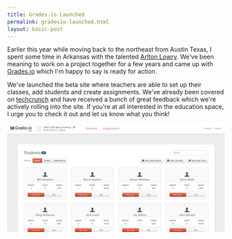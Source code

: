 ```yaml
---
title: Grades.io Launched
permalink: gradesio-launched.html
layout: basic-post
---
```


Earlier this year while moving back to the northeast from Austin Texas, I spent some time in Arkansas with the talented [Arlton Lowry](http://arlton.com). We've been meaning to work on a project together for a few years and came up with [Grades.io](http://grades.io) which I'm happy to say is ready for action.

We've launched the beta site where teachers are able to set up their classes, add students and create assignments. We've already been covered on [techcrunch](http://techcrunch.com/2013/08/13/grades-io-launches-to-simplify-and-beautify-college-classroom-management/') and have received a bunch of great feedback which we're actively rolling into the site. If you're at all interested in the education space, I urge you to check it out and let us know what you think!

<a href='http://grades.io'><img src='/static/resources/gradesio.jpg' alt='Grades.io'/></a>
